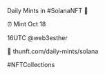 Daily Mints in #SolanaNFT 🚀

⏰ Mint Oct 18

16UTC @web3esther

🔗 thunft.com/daily-mints/solana

#NFTCollections